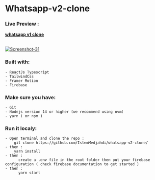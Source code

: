 ﻿# Whatsapp-v2-clone

### Live Preview :  
**[whatsapp v1 clone](https://whatsapp-v2-clone.vercel.app/)**
<br>
<br>

<a href="https://ibb.co/YZDvChQ"><img src="https://i.ibb.co/RyhLFcb/Screenshot-31.png" alt="Screenshot-31" border="0" /></a>

### Built with:

	- ReactJs Typescript
	- TailwindCss
	- Framer Motion
	- Firebase
  
### Make sure you have:

	- Git
	- Nodejs version 14 or higher (we recommend using nvm)
	- yarn ( or npm )

### Run it localy:
	
	- Open terminal and clone the repo : 
		git clone https://github.com/IslemMedjahdi/whatsapp-v2-clone/
	- then : 
		yarn install
	- then : 
		  create a .env file in the root folder then put your firebase configuration ( check firebase documentation to get started )
	- then : 
		  yarn start
